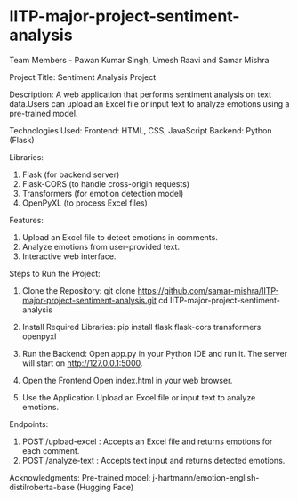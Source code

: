 # IITP-major-project-sentiment-analysis
Team Members - Pawan Kumar Singh, Umesh Raavi and Samar Mishra

Project Title: Sentiment Analysis Project

Description: A web application that performs sentiment analysis on text data.Users can upload an Excel file or input text to analyze emotions using a pre-trained model.

Technologies Used:
Frontend: HTML, CSS, JavaScript
Backend: Python (Flask)

Libraries:
1. Flask (for backend server)
2. Flask-CORS (to handle cross-origin requests)
3. Transformers (for emotion detection model)
4. OpenPyXL (to process Excel files)

Features:
1. Upload an Excel file to detect emotions in comments.
2. Analyze emotions from user-provided text.
3. Interactive web interface.

Steps to Run the Project:

1. Clone the Repository:
git clone https://github.com/samar-mishra/IITP-major-project-sentiment-analysis.git
cd IITP-major-project-sentiment-analysis

2. Install Required Libraries:
pip install flask flask-cors transformers openpyxl

3. Run the Backend:
Open app.py in your Python IDE and run it.
The server will start on http://127.0.0.1:5000.

4. Open the Frontend
Open index.html in your web browser.

5. Use the Application
Upload an Excel file or input text to analyze emotions.

Endpoints:
1. POST /upload-excel : Accepts an Excel file and returns emotions for each comment.
2. POST /analyze-text : Accepts text input and returns detected emotions.

Acknowledgments:
Pre-trained model: j-hartmann/emotion-english-distilroberta-base (Hugging Face)
